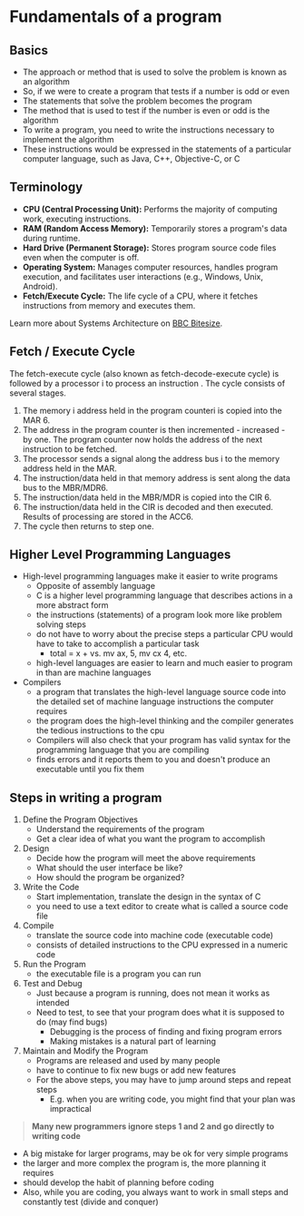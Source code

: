 # Fundamentals of a program

## Basics

- The approach or method that is used to solve the problem is known as an algorithm
- So, if we were to create a program that tests if a number is odd or even
- The statements that solve the problem becomes the program
- The method that is used to test if the number is even or odd is the algorithm
- To write a program, you need to write the instructions necessary to implement the algorithm
- These instructions would be expressed in the statements of a particular computer
  language, such as Java, C++, Objective-C, or C

## Terminology

- **CPU (Central Processing Unit):** Performs the majority of computing work, executing instructions.
- **RAM (Random Access Memory):** Temporarily stores a program's data during runtime.
- **Hard Drive (Permanent Storage):** Stores program source code files even when the computer is off.
- **Operating System:** Manages computer resources, handles program execution, and facilitates user interactions (e.g., Windows, Unix, Android).
- **Fetch/Execute Cycle:** The life cycle of a CPU, where it fetches instructions from memory and executes them.

Learn more about Systems Architecture on [BBC Bitesize](https://www.bbc.co.uk/bitesize/guides/z7qqmsg/revision/1).


## Fetch / Execute Cycle

The fetch-execute cycle (also known as fetch-decode-execute cycle) is
followed by a processor i to process an instruction . The cycle consists of
several stages.

1. The memory i address held in the program counteri is copied into the
   MAR 6.
2. The address in the program counter is then incremented - increased - by one.
   The program counter now holds the address of the next instruction to be
   fetched.
3. The processor sends a signal along the address bus i to the memory address
   held in the MAR.
4. The instruction/data held in that memory address is sent along the data bus
   to the MBR/MDR6.
5. The instruction/data held in the MBR/MDR is copied into the CIR 6.
6. The instruction/data held in the CIR is decoded and then executed. Results of
   processing are stored in the ACC6.
7. The cycle then returns to step one.

## Higher Level Programming Languages

- High-level programming languages make it easier to write programs
    - Opposite of assembly language
    - C is a higher level programming language that describes actions in a more abstract form
    - the instructions (statements) of a program look more like problem solving steps
    - do not have to worry about the precise steps a particular CPU would have to take to accomplish a particular task
        - total = x + vs. mv ax, 5, mv cx 4, etc.
    - high-level languages are easier to learn and much easier to program in than are machine languages
- Compilers
    - a program that translates the high-level language source code into the detailed set of machine language
      instructions the computer requires
    - the program does the high-level thinking and the compiler generates the tedious instructions to the cpu
    - Compilers will also check that your program has valid syntax for the programming language that you are
      compiling
    - finds errors and it reports them to you and doesn't produce an executable until you fix them

## Steps in writing a program

1. Define the Program Objectives
    - Understand the requirements of the program
    - Get a clear idea of what you want the program to accomplish
2. Design
    - Decide how the program will meet the above requirements
    - What should the user interface be like?
    - How should the program be organized?
3. Write the Code
    - Start implementation, translate the design in the syntax of C
    - you need to use a text editor to create what is called a source code file
4. Compile
    - translate the source code into machine code (executable code)
    - consists of detailed instructions to the CPU expressed in a numeric code
5. Run the Program
    - the executable file is a program you can run
6. Test and Debug
    - Just because a program is running, does not mean it works as intended
    - Need to test, to see that your program does what it is supposed to do (may find bugs)
        - Debugging is the process of finding and fixing program errors
        - Making mistakes is a natural part of learning
7. Maintain and Modify the Program
    - Programs are released and used by many people
    - have to continue to fix new bugs or add new features
    - For the above steps, you may have to jump around steps and repeat steps
        - E.g. when you are writing code, you might find that your plan was impractical

> **Many new programmers ignore steps 1 and 2 and go directly to writing code**

- A big mistake for larger programs, may be ok for very simple programs
- the larger and more complex the program is, the more planning it requires
- should develop the habit of planning before coding
- Also, while you are coding, you always want to work in small steps and constantly test
  (divide and conquer)